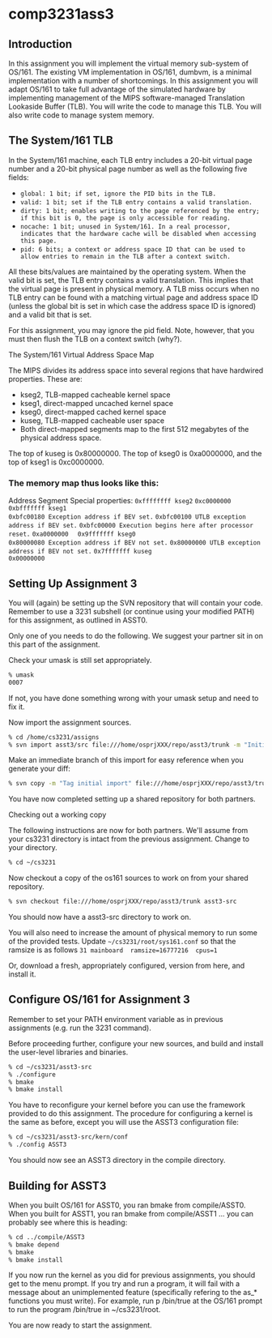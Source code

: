 
# comp3231ass3

## Introduction

In this assignment you will implement the virtual memory sub-system of OS/161. The existing VM implementation in OS/161, dumbvm, is a minimal implementation with a number of shortcomings. In this assignment you will adapt OS/161 to take full advantage of the simulated hardware by implementing management of the MIPS software-managed Translation Lookaside Buffer (TLB). You will write the code to manage this TLB. You will also write code to manage system memory.


## The System/161 TLB

In the System/161 machine, each TLB entry includes a 20-bit virtual page number and a 20-bit physical page number as well as the following five fields:
- `global: 1 bit; if set, ignore the PID bits in the TLB.`
- `valid: 1 bit; set if the TLB entry contains a valid translation.`
- `dirty: 1 bit; enables writing to the page referenced by the entry; if this bit is 0, the page is only accessible for reading.`
- `nocache: 1 bit; unused in System/161. In a real processor, indicates that the hardware cache will be disabled when accessing this page.`
- `pid: 6 bits; a context or address space ID that can be used to allow entries to remain in the TLB after a context switch.`

All these bits/values are maintained by the operating system. When the valid bit is set, the TLB entry contains a valid translation. This implies that the virtual page is present in physical memory. A TLB miss occurs when no TLB entry can be found with a matching virtual page and address space ID (unless the global bit is set in which case the address space ID is ignored) and a valid bit that is set.


For this assignment, you may ignore the pid field. Note, however, that you must then flush the TLB on a context switch (why?).

The System/161 Virtual Address Space Map

The MIPS divides its address space into several regions that have hardwired properties. These are:
- kseg2, TLB-mapped cacheable kernel space
- kseg1, direct-mapped uncached kernel space
- kseg0, direct-mapped cached kernel space
- kuseg, TLB-mapped cacheable user space
- Both direct-mapped segments map to the first 512 megabytes of the physical address space.

The top of kuseg is 0x80000000. The top of kseg0 is 0xa0000000, and the top of kseg1 is 0xc0000000.

### The memory map thus looks like this:
Address	Segment	Special properties:
`0xffffffff	kseg2`
`0xc0000000` 
`0xbfffffff	kseg1`	 
`0xbfc00180	Exception address if BEV set.`
`0xbfc00100	UTLB exception address if BEV set.`
`0xbfc00000	Execution begins here after processor reset.`
`0xa0000000	 `
`0x9fffffff	kseg0`	 
`0x80000080	Exception address if BEV not set.`
`0x80000000	UTLB exception address if BEV not set.`
`0x7fffffff	kuseg`	 
`0x00000000	 `

## Setting Up Assignment 3

You will (again) be setting up the SVN repository that will contain your code. Remember to use a 3231 subshell (or continue using your modified PATH) for this assignment, as outlined in ASST0.

Only one of you needs to do the following. We suggest your partner sit in on this part of the assignment.

Check your umask is still set appropriately.

```sh
% umask
0007
```
  
If not, you have done something wrong with your umask setup and need to fix it.

Now import the assignment sources.

```sh
% cd /home/cs3231/assigns
% svn import asst3/src file:///home/osprjXXX/repo/asst3/trunk -m "Initial import"
```
Make an immediate branch of this import for easy reference when you generate your diff:

```sh
% svn copy -m "Tag initial import" file:///home/osprjXXX/repo/asst3/trunk file:///home/osprjXXX/repo/asst3/initial
```
You have now completed setting up a shared repository for both partners.

Checking out a working copy

The following instructions are now for both partners.
We'll assume from your cs3231 directory is intact from the previous assignment. Change to your directory.

```sh
% cd ~/cs3231
```
Now checkout a copy of the os161 sources to work on from your shared repository.

```sh
% svn checkout file:///home/osprjXXX/repo/asst3/trunk asst3-src
```
You should now have a asst3-src directory to work on.

You will also need to increase the amount of physical memory to run some of the provided tests. Update `~/cs3231/root/sys161.conf` so that the ramsize is as follows
`31	mainboard  ramsize=16777216  cpus=1`

Or, download a fresh, appropriately configured, version from here, and install it.

## Configure OS/161 for Assignment 3

Remember to set your PATH environment variable as in previous assignments (e.g. run the 3231 command).

Before proceeding further, configure your new sources, and build and install the user-level libraries and binaries.

```sh
% cd ~/cs3231/asst3-src
% ./configure
% bmake
% bmake install
```
You have to reconfigure your kernel before you can use the framework provided to do this assignment. The procedure for configuring a kernel is the same as before, except you will use the ASST3 configuration file:

```sh
% cd ~/cs3231/asst3-src/kern/conf	
% ./config ASST3
```
You should now see an ASST3 directory in the compile directory.

## Building for ASST3

When you built OS/161 for ASST0, you ran bmake from compile/ASST0. When you built for ASST1, you ran bmake from compile/ASST1 ... you can probably see where this is heading:

```sh
% cd ../compile/ASST3
% bmake depend
% bmake
% bmake install
```
If you now run the kernel as you did for previous assignments, you should get to the menu prompt. If you try and run a program, it will fail with a message about an unimplemented feature (specifically refering to the as_* functions you must write). For example, run p /bin/true at the OS/161 prompt to run the program /bin/true in ~/cs3231/root.

You are now ready to start the assignment.
